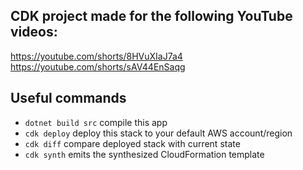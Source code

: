 ## CDK project made for the following YouTube videos:
https://youtube.com/shorts/8HVuXIaJ7a4
https://youtube.com/shorts/sAV44EnSaqg


## Useful commands

* `dotnet build src` compile this app
* `cdk deploy`       deploy this stack to your default AWS account/region
* `cdk diff`         compare deployed stack with current state
* `cdk synth`        emits the synthesized CloudFormation template
